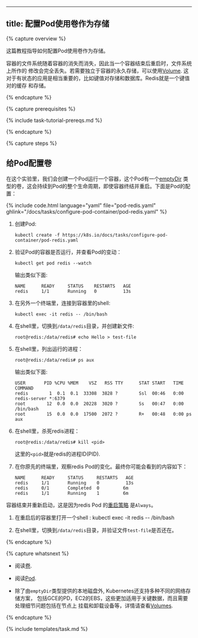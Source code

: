 
---
title: 配置Pod使用卷作为存储
---

{% capture overview %}

这篇教程指导如何配置Pod使用卷作为存储。

容器的文件系统随着容器的消失而消失，因此当一个容器结束后重启时，文件系统上所作的
修改会完全丢失。若需要独立于容器的永久存储，可以使用[Volume](/docs/concepts/storage/volumes/). 
这对于有状态的应用是相当重要的，比如键值对存储和数据库。Redis就是一个键值对的缓存
和存储。

{% endcapture %}

{% capture prerequisites %}

{% include task-tutorial-prereqs.md %}

{% endcapture %}

{% capture steps %}



## 给Pod配置卷

在这个实验里，我们会创建一个Pod运行一个容器，这个Pod有一个[emptyDir](/docs/concepts/storage/volumes/#emptydir)
类型的卷，这会持续到Pod的整个生命周期，即使容器终结并重启。下面是Pod的配置：

{% include code.html language="yaml" file="pod-redis.yaml" ghlink="/docs/tasks/configure-pod-container/pod-redis.yaml" %}

1. 创建Pod:

       kubectl create -f https://k8s.io/docs/tasks/configure-pod-container/pod-redis.yaml

1. 验证Pod的容器是否运行，并查看Pod的变动：

       kubectl get pod redis --watch

    输出类似下面:

       NAME      READY     STATUS    RESTARTS   AGE
       redis     1/1       Running   0          13s



1. 在另外一个终端里，连接到容器里的shell:

       kubectl exec -it redis -- /bin/bash

1. 在shell里，切换到`/data/redis`目录，并创建新文件:

       root@redis:/data/redis# echo Hello > test-file

1. 在shell里，列出运行的进程：

       root@redis:/data/redis# ps aux

    输出类似下面:

       USER       PID %CPU %MEM    VSZ   RSS TTY      STAT START   TIME COMMAND
       redis        1  0.1  0.1  33308  3828 ?        Ssl  00:46   0:00 redis-server *:6379
       root        12  0.0  0.0  20228  3020 ?        Ss   00:47   0:00 /bin/bash
       root        15  0.0  0.0  17500  2072 ?        R+   00:48   0:00 ps aux



1. 在shell里，杀死redis进程：

       root@redis:/data/redis# kill <pid>

    这里的`<pid>`就是redis的进程ID(PID).

1. 在你原先的终端里，观察redis Pod的变化。最终你可能会看到的内容如下：

       NAME      READY     STATUS     RESTARTS   AGE
       redis     1/1       Running    0          13s
       redis     0/1       Completed  0         6m
       redis     1/1       Running    1         6m

容器结束并重新启动，这是因为redis Pod 的[重启策略](/docs/api-reference/{{page.version}}/#podspec-v1-core)
是`Always`。



1. 在重启后的容器里打开一个shell :
       kubectl exec -it redis -- /bin/bash

1. 在shell里，切换到`/data/redis`目录，并验证文件`test-file`是否还在。

{% endcapture %}

{% capture whatsnext %}

* 阅读[卷](/docs/api-reference/{{page.version}}/#volume-v1-core).

* 阅读[Pod](/docs/api-reference/{{page.version}}/#pod-v1-core).

* 除了由`emptyDir`类型提供的本地磁盘外, Kubernetes还支持多种不同的网络存储方案，
包括GCE的PD，EC2的EBS，这些更加适用于关键数据，而且需要处理细节问题包括在节点上
挂载和卸载设备等，详情请查看[Volumes](/docs/concepts/storage/volumes/).

{% endcapture %}

{% include templates/task.md %}
